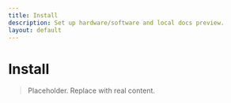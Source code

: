 ```yaml
---
title: Install
description: Set up hardware/software and local docs preview.
layout: default
---
```

# Install

> Placeholder. Replace with real content.

